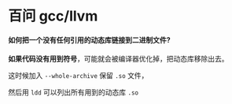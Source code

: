 # 百问 gcc/llvm 


#### 如何把一个没有任何引用的动态库链接到二进制文件? 

**如果代码没有用到符号**，可能就会被编译器优化掉，把动态库移除出去。

这时候加入 `--whole-archive` 保留 `.so` 文件，

然后用 `ldd` 可以列出所有用到的动态库 `.so`


